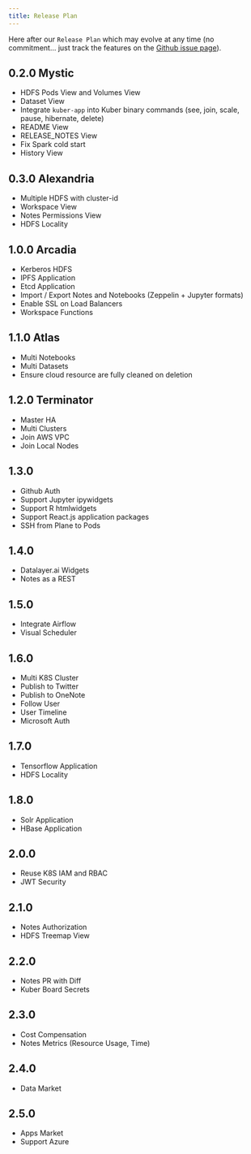 ```yaml
---
title: Release Plan
---
```


Here after our `Release Plan` which may evolve at any time (no commitment... just track the features on the [Github issue page](https://github.com/datalayer/datalayer/issues)).

## 0.2.0 Mystic

+ HDFS Pods View and Volumes View
+ Dataset View
+ Integrate `kuber-app` into Kuber binary commands (see, join, scale, pause, hibernate, delete)
+ README View
+ RELEASE_NOTES View
+ Fix Spark cold start
+ History View

## 0.3.0 Alexandria

+ Multiple HDFS with cluster-id
+ Workspace View
+ Notes Permissions View
+ HDFS Locality

## 1.0.0 Arcadia

+ Kerberos HDFS
+ IPFS Application
+ Etcd Application
+ Import / Export Notes and Notebooks (Zeppelin + Jupyter formats)
+ Enable SSL on Load Balancers
+ Workspace Functions

## 1.1.0 Atlas

+ Multi Notebooks
+ Multi Datasets
+ Ensure cloud resource are fully cleaned on deletion

## 1.2.0 Terminator

+ Master HA
+ Multi Clusters
+ Join AWS VPC
+ Join Local Nodes

## 1.3.0

+ Github Auth
+ Support Jupyter ipywidgets
+ Support R htmlwidgets
+ Support React.js application packages
+ SSH from Plane to Pods

## 1.4.0

+ Datalayer.ai Widgets
+ Notes as a REST

## 1.5.0

+ Integrate Airflow
+ Visual Scheduler

## 1.6.0

+ Multi K8S Cluster
+ Publish to Twitter
+ Publish to OneNote
+ Follow User
+ User Timeline
+ Microsoft Auth

## 1.7.0

+ Tensorflow Application
+ HDFS Locality

## 1.8.0

+ Solr Application
+ HBase Application

## 2.0.0

+ Reuse K8S IAM and RBAC
+ JWT Security

## 2.1.0

+ Notes Authorization
+ HDFS Treemap View

## 2.2.0

+ Notes PR with Diff
+ Kuber Board Secrets

## 2.3.0

+ Cost Compensation
+ Notes Metrics (Resource Usage, Time)

## 2.4.0

+ Data Market

## 2.5.0

+ Apps Market
+ Support Azure

<!--
+ datalayer-contrib kubicorn branch (for AWS EIP address)
vendor/github.com/kris-nova/kubicorn/cloud/amazon/public/resources/launchconfiguration.go 			
            logger.Debug("Attempting to lookup master IP for node registration..")
 			input := &ec2.DescribeInstancesInput{
 				Filters: []*ec2.Filter{
+					{
+						Name:   S("tag:Cost"),
+						Values: []*string{S("kuber")},
+					},
 					{
 						Name:   S("tag:Name"),
 						Values: []*string{S(fmt.Sprintf("%s.master", immutable.Name))},
+ kuber create --name my-kuber --num-workers 3 --cloud aws --auth twitter - apps hdfs,spark,spitfire,kuber-board
 + parameter description http://docs.datalayer.io/docs/kuber/ -> automatically clone the repo you give on the notebook with --repo...
+ Test lower case viper.BindPFlag("microsoftredirect", serverCmd.PersistentFlags().Lookup("microsoft-redirect"))? 
+ Reuse as much as possible of k8s-dashboard source code
+ Benchmark Performance
+ Golang check for SSL on HTTP request
+ Revisit this.xxx = window['xxx']
+ Support IPython Kernels
+ Jupyter Application
+ R (RStudio, Shiny and Sparklyr) Application
-->
